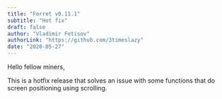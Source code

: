 ```yaml
---
title: "Ferret v0.11.1"
subtitle: "Hot fix"
draft: false
author: "Vladimir Fetisov"
authorLink: "https://github.com/3timeslazy"
date: "2020-05-27"
---
```


Hello fellow miners,

This is a hotfix release that solves an issue with some functions that do screen positioning using scrolling.
